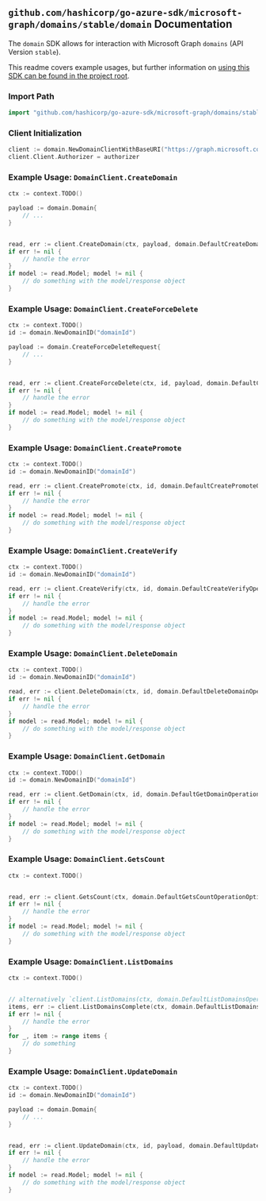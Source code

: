 
## `github.com/hashicorp/go-azure-sdk/microsoft-graph/domains/stable/domain` Documentation

The `domain` SDK allows for interaction with Microsoft Graph `domains` (API Version `stable`).

This readme covers example usages, but further information on [using this SDK can be found in the project root](https://github.com/hashicorp/go-azure-sdk/tree/main/docs).

### Import Path

```go
import "github.com/hashicorp/go-azure-sdk/microsoft-graph/domains/stable/domain"
```


### Client Initialization

```go
client := domain.NewDomainClientWithBaseURI("https://graph.microsoft.com")
client.Client.Authorizer = authorizer
```


### Example Usage: `DomainClient.CreateDomain`

```go
ctx := context.TODO()

payload := domain.Domain{
	// ...
}


read, err := client.CreateDomain(ctx, payload, domain.DefaultCreateDomainOperationOptions())
if err != nil {
	// handle the error
}
if model := read.Model; model != nil {
	// do something with the model/response object
}
```


### Example Usage: `DomainClient.CreateForceDelete`

```go
ctx := context.TODO()
id := domain.NewDomainID("domainId")

payload := domain.CreateForceDeleteRequest{
	// ...
}


read, err := client.CreateForceDelete(ctx, id, payload, domain.DefaultCreateForceDeleteOperationOptions())
if err != nil {
	// handle the error
}
if model := read.Model; model != nil {
	// do something with the model/response object
}
```


### Example Usage: `DomainClient.CreatePromote`

```go
ctx := context.TODO()
id := domain.NewDomainID("domainId")

read, err := client.CreatePromote(ctx, id, domain.DefaultCreatePromoteOperationOptions())
if err != nil {
	// handle the error
}
if model := read.Model; model != nil {
	// do something with the model/response object
}
```


### Example Usage: `DomainClient.CreateVerify`

```go
ctx := context.TODO()
id := domain.NewDomainID("domainId")

read, err := client.CreateVerify(ctx, id, domain.DefaultCreateVerifyOperationOptions())
if err != nil {
	// handle the error
}
if model := read.Model; model != nil {
	// do something with the model/response object
}
```


### Example Usage: `DomainClient.DeleteDomain`

```go
ctx := context.TODO()
id := domain.NewDomainID("domainId")

read, err := client.DeleteDomain(ctx, id, domain.DefaultDeleteDomainOperationOptions())
if err != nil {
	// handle the error
}
if model := read.Model; model != nil {
	// do something with the model/response object
}
```


### Example Usage: `DomainClient.GetDomain`

```go
ctx := context.TODO()
id := domain.NewDomainID("domainId")

read, err := client.GetDomain(ctx, id, domain.DefaultGetDomainOperationOptions())
if err != nil {
	// handle the error
}
if model := read.Model; model != nil {
	// do something with the model/response object
}
```


### Example Usage: `DomainClient.GetsCount`

```go
ctx := context.TODO()


read, err := client.GetsCount(ctx, domain.DefaultGetsCountOperationOptions())
if err != nil {
	// handle the error
}
if model := read.Model; model != nil {
	// do something with the model/response object
}
```


### Example Usage: `DomainClient.ListDomains`

```go
ctx := context.TODO()


// alternatively `client.ListDomains(ctx, domain.DefaultListDomainsOperationOptions())` can be used to do batched pagination
items, err := client.ListDomainsComplete(ctx, domain.DefaultListDomainsOperationOptions())
if err != nil {
	// handle the error
}
for _, item := range items {
	// do something
}
```


### Example Usage: `DomainClient.UpdateDomain`

```go
ctx := context.TODO()
id := domain.NewDomainID("domainId")

payload := domain.Domain{
	// ...
}


read, err := client.UpdateDomain(ctx, id, payload, domain.DefaultUpdateDomainOperationOptions())
if err != nil {
	// handle the error
}
if model := read.Model; model != nil {
	// do something with the model/response object
}
```

